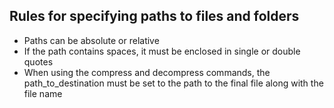 ## Rules for specifying paths to files and folders
- Paths can be absolute or relative
- If the path contains spaces, it must be enclosed in single or double quotes
- When using the compress and decompress commands, the path_to_destination must be set to the path to the final file along with the file name
